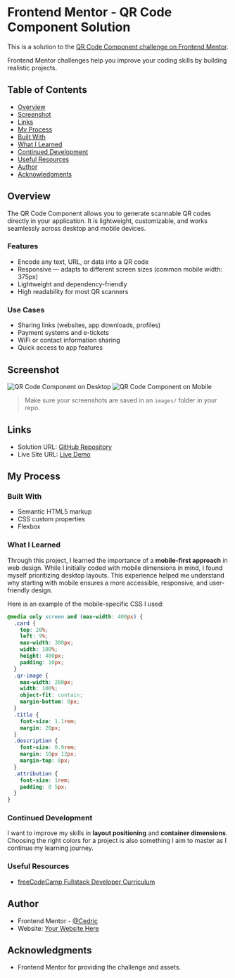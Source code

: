# Frontend Mentor - QR Code Component Solution

This is a solution to the [QR Code Component challenge on Frontend Mentor](https://www.frontendmentor.io/challenges/qr-code-component-iux_sIO_H).

Frontend Mentor challenges help you improve your coding skills by building realistic projects.

## Table of Contents
- [Overview](#overview)
- [Screenshot](#screenshot)
- [Links](#links)
- [My Process](#my-process)
- [Built With](#built-with)
- [What I Learned](#what-i-learned)
- [Continued Development](#continued-development)
- [Useful Resources](#useful-resources)
- [Author](#author)
- [Acknowledgments](#acknowledgments)

## Overview
The QR Code Component allows you to generate scannable QR codes directly in your application. It is lightweight, customizable, and works seamlessly across desktop and mobile devices.

### Features
- Encode any text, URL, or data into a QR code
- Responsive — adapts to different screen sizes (common mobile width: 375px)
- Lightweight and dependency-friendly
- High readability for most QR scanners

### Use Cases
- Sharing links (websites, app downloads, profiles)
- Payment systems and e-tickets
- WiFi or contact information sharing
- Quick access to app features

## Screenshot
![QR Code Component on Desktop](images/desktop.png)
![QR Code Component on Mobile](images/mobile.png)

> Make sure your screenshots are saved in an `images/` folder in your repo.

## Links
- Solution URL: [GitHub Repository](https://github.com/YourUsername/qr-code-component)
- Live Site URL: [Live Demo](https://your-live-site-url.com)

## My Process

### Built With
- Semantic HTML5 markup
- CSS custom properties
- Flexbox

### What I Learned
Through this project, I learned the importance of a **mobile-first approach** in web design. While I initially coded with mobile dimensions in mind, I found myself prioritizing desktop layouts. This experience helped me understand why starting with mobile ensures a more accessible, responsive, and user-friendly design.

Here is an example of the mobile-specific CSS I used:

```css
@media only screen and (max-width: 400px) {
  .card {
    top: 20%;
    left: 9%;
    max-width: 300px;
    width: 100%;
    height: 480px;
    padding: 10px;
  }
  .qr-image {
    max-width: 280px;
    width: 100%;
    object-fit: contain;
    margin-bottom: 0px;
  }
  .title {
    font-size: 1.1rem;
    margin: 20px;
  }
  .description {
    font-size: 0.9rem;
    margin: 10px 12px;
    margin-top: 0px;
  }
  .attribution {
    font-size: 1rem;
    padding: 0 5px;
  }
}
````

### Continued Development

I want to improve my skills in **layout positioning** and **container dimensions**. Choosing the right colors for a project is also something I aim to master as I continue my learning journey.

### Useful Resources

* [freeCodeCamp Fullstack Developer Curriculum](https://www.freecodecamp.org/)

## Author

* Frontend Mentor - [@Cedric](https://www.frontendmentor.io/profile/Cedric-Celestino)
* Website: [Your Website Here](https://www.your-site.com)

## Acknowledgments

* Frontend Mentor for providing the challenge and assets.

```
